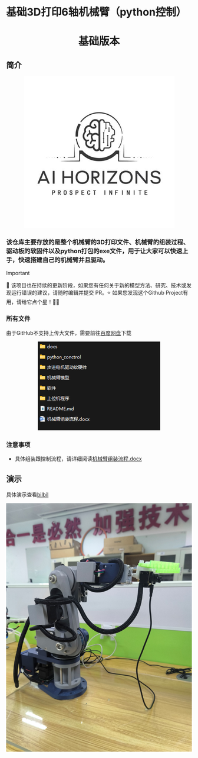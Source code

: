  # 基础3D打印6轴机械臂（python控制）

<h1 align="center">基础版本</h1>

## 简介
<div align="center">
<img src="docs/Horizons.jpg"/><br>
</div>

### 该仓库主要存放的是整个机械臂的3D打印文件、机械臂的组装过程、驱动板的软固件以及python打包的exe文件，用于让大家可以快速上手，快速搭建自己的机械臂并且驱动。

> [!IMPORTANT]
>
> 🔆 该项目也在持续的更新阶段，如果您有任何关于新的模型方法、研究、技术或发现运行错误的建议，请随时编辑并提交 PR。⭐ 如果您发现这个Github Project有用，请给它点个星！🤩🤩

### 所有文件
由于GitHub不支持上传大文件，需要前往[百度网盘](https://pan.baidu.com/s/1kDeBBtLJqEvFBx3X1LSLKA?pwd=ppph)下载

<div align="center">
<img src="docs/2.jpg"/><br>
</div>

### 注意事项
- 具体组装跟控制流程，请详细阅读[机械臂组装流程.docx](./机械臂组装流程.docx)


## 演示

具体演示查看[bilbil](https://www.bilibili.com/video/BV1oSDzYzEd7/?spm_id_from=333.999.0.0)

<div align="center">
<img src="docs/1.jpg"/><br>
</div>
